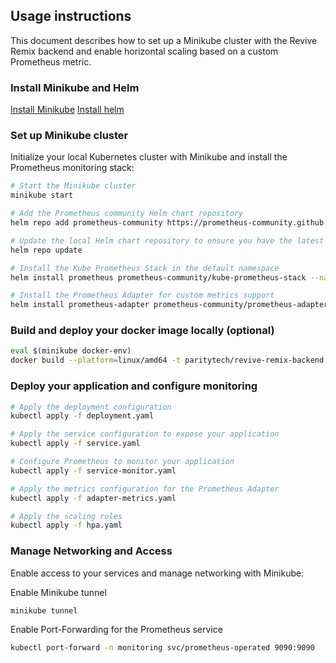 ## Usage instructions

This document describes how to set up a Minikube cluster with the Revive Remix backend
and enable horizontal scaling based on a custom Prometheus metric.

### Install Minikube and Helm

[Install Minikube](https://minikube.sigs.k8s.io/docs/start/)
[Install helm](https://helm.sh/docs/intro/install/)

### Set up Minikube cluster

Initialize your local Kubernetes cluster with Minikube and install the Prometheus monitoring stack:

```sh
# Start the Minikube cluster
minikube start

# Add the Prometheus community Helm chart repository
helm repo add prometheus-community https://prometheus-community.github.io/helm-charts

# Update the local Helm chart repository to ensure you have the latest charts
helm repo update

# Install the Kube Prometheus Stack in the default namespace
helm install prometheus prometheus-community/kube-prometheus-stack --namespace default --create-namespace

# Install the Prometheus Adapter for custom metrics support
helm install prometheus-adapter prometheus-community/prometheus-adapter --namespace default --set prometheus.url=http://prometheus-kube-prometheus-prometheus.default.svc.cluster.local
```

### Build and deploy your docker image locally (optional)

```sh
eval $(minikube docker-env)
docker build --platform=linux/amd64 -t paritytech/revive-remix-backend:1.0.0 .

```

### Deploy your application and configure monitoring

```sh
# Apply the deployment configuration
kubectl apply -f deployment.yaml

# Apply the service configuration to expose your application
kubectl apply -f service.yaml

# Configure Prometheus to monitor your application
kubectl apply -f service-monitor.yaml

# Apply the metrics configuration for the Prometheus Adapter
kubectl apply -f adapter-metrics.yaml

# Apply the scaling rules
kubectl apply -f hpa.yaml

```

### Manage Networking and Access

Enable access to your services and manage networking with Minikube:

Enable Minikube tunnel

```sh
minikube tunnel
```

Enable Port-Forwarding for the Prometheus service

```sh
kubectl port-forward -n monitoring svc/prometheus-operated 9090:9090
```
